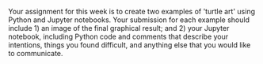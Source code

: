 Your assignment for this week is to create two examples of 'turtle art' using Python and Jupyter notebooks. Your submission for each example should include 1) an image of the final graphical result; and 2) your Jupyter notebook, including Python code and comments that describe your intentions, things you found difficult, and anything else that you would like to communicate.
